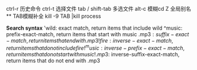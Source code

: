 
ctrl-r 历史命令
ctrl-t 选择文件 tab / shift-tab 多选文件
alt-c 模糊cd
Z 全局别名
** TAB模糊补全
kill -9 TAB |kill process

**Search syntax**
'wild: exact match, return items that include wild
^music: prefix-exact-match, return items that start with music
.mp3$: suffix-exact-match, return items that end with .mp3
!fire: inverse-exact-match, return items that do not include fire
!^music: inverse-prefix-exact-match, return items that do not start with music
!.mp3$: inverse-suffix-exact-match, return items that do not end with .mp3
